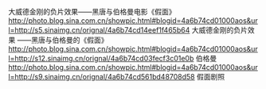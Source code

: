 大威德金刚的负片效果——黑唐与伯格曼电影《假面》
http://photo.blog.sina.com.cn/showpic.html#blogid=4a6b74cd01000aos&url=http://s5.sinaimg.cn/orignal/4a6b74cd14eef1f465b64
大威德金刚的负片效果
——黑唐与伯格曼的《假面》
http://photo.blog.sina.com.cn/showpic.html#blogid=4a6b74cd01000aos&url=http://s12.sinaimg.cn/orignal/4a6b74cd03fecf3c01e0b
伯格曼
http://photo.blog.sina.com.cn/showpic.html#blogid=4a6b74cd01000aos&url=http://s9.sinaimg.cn/orignal/4a6b74cd561bd48708d58
假面剧照
